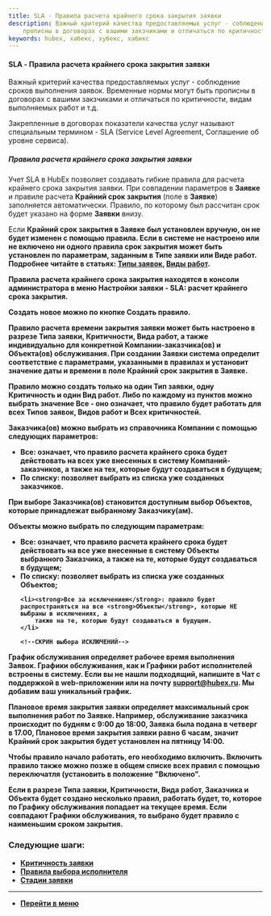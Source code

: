 ```yaml
---
title: SLA - Правила расчета крайнего срока закрытия заявки
description: Важный критерий качества предоставляемых услуг - соблюдение сроков выполнения заявок. Временные нормы могут быть
    прописны в договорах с вашими закзчиками и отличаться по критичности, видам выполняемых работ и т.д. Закрепленные в договорах показатели качества услуг называют специальным термином - SLA (Service Level Agreement, Соглашение об уровне сервиса).
keywords: hubex, хабекс, хубекс, хабикс
---
```


#### SLA - Правила расчета крайнего срока закрытия заявки


<html>
<meta charset="utf-8">
<!--В этом разделе вы узнаете:
<ul>
    <li><a href="#rules">Как создавать правила расчета крайнего срока закрытия заявки.</a></li>
    <li><a href="#schedule">Как создавать графики работ</a></li>

</ul>-->
</html>

<body>
<p>Важный критерий качества предоставляемых услуг - соблюдение сроков выполнения заявок. Временные нормы могут быть
    прописны в
    договорах с вашими закзчиками и отличаться по критичности, видам выполняемых работ и т.д. </p>
<p>Закрепленные в договорах показатели качества услуг называют специальным термином - SLA (Service Level Agreement,
    Соглашение об уровне сервиса). </p>

<h5 id="rules">Правила расчета крайнего срока закрытия заявки</h5>

<p>Учет SLA в HubEx позволяет создавать гибкие правила для расчета крайнего срока закрытия заявки. При совпадении
    параметров в <strong>Заявке</strong> и правиле расчета <strong>Крайний срок закрытия</strong> (поле в <strong>Заявке</strong>) заполняется автоматически. Правило, по
    которому был рассчитан срок будет указано на форме <strong>Заявки</strong> внизу. </p>

<!--СКРИН КРАНИ СРОКВ ЗАЯВКЕ
   <div>
            <img style="margin: 0 auto; display: block; max-width: 95%;"
                 src="/attachments/images/FAQ/ADMIN/SLA/XXXXXXXXXXXXXXXXXXXXXXX.jpg"/>
        </div>
-->

<p>Если <strong>Крайний
    срок закрытия<strong> в <strong>Заявке</strong> был установлен вручную, он не будет изменен с помощью правила. Если в системе не настроено или
    не включено ни одного правила срок закрытия может быть установлен по параметрам, заданным в <strong>Типе заявки</strong> или <strong>Виде
    работ</strong>. Подробнее читайте в статьях: <a
                    href="https://wiki.hubex.ru/docs/FAQ/RU/admin/TicketType.html">Типы заявок</a>, <a href="https://wiki.hubex.ru/docs/FAQ/RU/admin/WorkType.html">Виды работ</a>.</p>


<p>Правила расчета крайнего срока закрытия находятся в консоли администратора в меню <strong>Настройки заявки - SLA: расчет
    крайнего срока закрытия</strong>.</p>
<!--СКРИН списка правил.-->

<p>Создать новое можно по кнопке <strong>Создать правило</strong>.</p>
<!--СКРИН ФОРМА СОЗДАНИЯ-->

<p>Правило расчета времени закрытия заявки может быть настроено в разрезе <strong>Типа заявки</strong>, <strong>Критичности</strong>, <strong>Вида работ</strong>, а также
    индивидуально для конкретной <strong>Компании-заказчика(ов)</strong> и <strong>Объекта(ов)</strong> обслуживания. При создании <strong>Заявки</strong> система определит
    соответствие с параметрами, указанными в правилах и установит значение даты и времени в поле <strong>Крайний срок закрытия</strong> в
    <strong>Заявке</strong>. </p>
<p>Правило можно создать только на один <strong>Тип заявки</strong>, одну <strong>Критичность</strong> и один <strong>Вид работ</strong>. Либо по каждому из пунктов можно
    выбрать значение <strong>Все</strong> - оно
    означает, что правило будет работать для всех <strong>Типов заявок</strong>, <strong>Видов работ</strong> и <strong>Всех критичностей</strong>.</p>
<p><strong>Заказчика(ов)</strong> можно выбрать из справочника <strong>Компании</strong> с помощью следующих параметров:</p>
<ul>
    <li><strong>Все</strong>: означает, что правило расчета крайнего срока будет действовать на всех уже внесенных в систему <strong>Компаний-заказчиков</strong>,
        а также на тех, которые будут создаваться в будущем;
    </li>
    <li><strong>По списку</strong>: позволяет выбрать из списка уже созданных заказчиков.</li>
</ul>

<!--СКРИН ВЫБОРА ЗАКАЗЧИКОВ-->

<p>При выборе <strong>Заказчика(ов)</strong> становится доступным выбор <strong>Объектов</strong>, которые принадлежат выбранному
    <strong>Заказчику(ам)</strong>. </p>
<p><strong>Объекты</strong> можно выбрать по следующим параметрам:</p>
<ul>
    <li><strong>Все</strong>: означает, что правило расчета крайнего срока будет действовать на все уже внесенные в систему <strong>Объекты</strong>
        выбранного <strong>Заказчика</strong>, а также на те, которые будут создаваться в будущем;
    </li>
    <li><strong>По списку</strong>: позволяет выбрать из списка уже созданных <strong>Объектов</strong>;</li>
    <!--СКРИН ВЫБОРА ОБЪЕКТОВ-->

    <li><strong>Все за исключением</strong>: правило будет распространяться на все <strong>Объекты</strong>, которые НЕ выбраны в исключениях, а
        также на те, которые будут создаваться в будущем.
    </li>

    <!--СКРИН выбора ИСКЛЮЧЕНИЙ-->
</ul>

<p><strong>График обслуживания</strong> определяет рабочее время выполнения <strong>Заявок</strong>. <strong>Графики обслуживания</strong>, как и <strong>Графики работ</strong>
    исполнителей встроены в систему. Если вы не нашли подходящий,
    напишите в Чат с
    поддержкой в web-приложении или на почту <a href="mailto:support@hubex.ru" target="_blank" rel="noopener">
        support@hubex.ru</a>. Мы добавим ваш уникальный график.</p>

<p><strong>Плановое время закрытия заявки</strong> определяет максимальный срок выполнения работ по <strong>Заявке</strong>.
    Например, обслуживание заказчика происходит по будням с 9:00 до 18:00, <strong>Заявка</strong> была подана в четверг в 17.00,
    <strong>Плановое время закрытия заявки</strong> равно 6 часам, значит <strong>Крайний срок закрытия</strong> будет установлен на пятницу
    14:00.
</p>
<p>Чтобы правило начало работать, его необходимо включить. Включить правило также можно позже в общем списке всех правил
    с помощью переключатля (установить в положение "Включено".</p>
<!--СКРИН ВКЛЮЧЕНИЯ-->

<p>Если в разрезе <strong>Типа заявки</strong>, <strong>Критичности</strong>, <strong>Вида работ</strong>, <strong>Заказчика</strong> и <strong>Объекта</strong> будет создано несколько правил, работать
    будет, то, которое по <strong>Графику обслуживания</strong> попадает на текущее время. Если совпадают <strong>Графики обслуживания</strong>, то
    выбрано будет правило с наименьшим сроком закрытия.</p>

</body>

### Следующие шаги:
- [Критичность заявки](./Criticality.md)
- [Правила выбора исполнителя](./RulesOfChoice.md)
- [Стадии заявки](./StageType.md)

____
- [Перейти в меню](http://wiki.hubex.ru)
